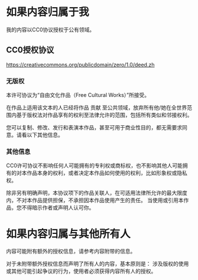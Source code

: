 # 如果内容归属于我

我的内容以CC0协议授权于公有领域。

## CC0授权协议

https://creativecommons.org/publicdomain/zero/1.0/deed.zh

### 无版权

本许可协议为“自由文化作品（Free Cultural Works）”所接受。

在作品上适用该文本的人已经将作品 贡献 至公共领域，放弃所有他/她在全世界范围内基于版权法对作品享有的权利至法律允许的范围，包括所有类似和邻接权利。

您可以复制、修改、发行和表演本作品，甚至可用于商业性目的，都无需要求同意。请看以下其他信息。

### 其他信息

CC0许可协议不影响任何人可能拥有的专利权或商标权，也不影响其他人可能拥有的对本作品本身的权利，或者决定本作品如何使用的权利，比如形象权或隐私权。

除非另有明确声明，本协议项下的作品关联人，在可适用法律所允许的最大限度内，不对本作品提供担保，不承担因本作品使用产生的责任。
当使用或引用本作品，您不得暗示作者或声明人认可你。

# 如果内容归属与其他所有人

内容可能附有额外的授权信息，请参考内容附带的信息。

对于未附带额外授权信息而声明了所有人的内容，基本原则是：
涉及版权的使用或其他可能引起争议的行为，使用者必须获得内容所有人的授权。
